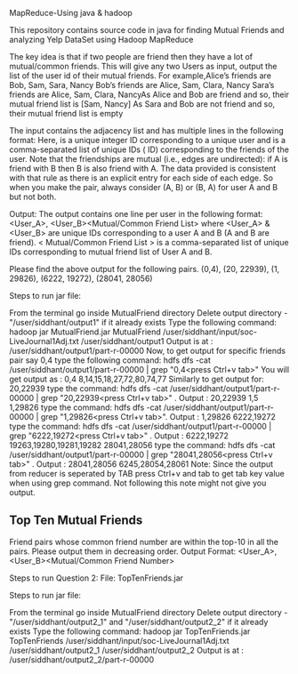 MapReduce-Using java & hadoop

This repository contains source code in java for finding Mutual Friends and analyzing Yelp DataSet using Hadoop MapReduce

The key idea is that if two people are friend then they have a lot of mutual/common friends. This will give any two Users as input, output the list of the user id of their mutual friends. For example,Alice’s friends are Bob, Sam, Sara, Nancy Bob’s friends are Alice, Sam, Clara, Nancy Sara’s friends are Alice, Sam, Clara, NancyAs Alice and Bob are friend and so, their mutual friend list is [Sam, Nancy] As Sara and Bob are not friend and so, their mutual friend list is empty

The input contains the adjacency list and has multiple lines in the following format: Here, is a unique integer ID corresponding to a unique user and is a comma-separated list of unique IDs ( ID) corresponding to the friends of the user. Note that the friendships are mutual (i.e., edges are undirected): if A is friend with B then B is also friend with A. The data provided is consistent with that rule as there is an explicit entry for each side of each edge. So when you make the pair, always consider (A, B) or (B, A) for user A and B but not both.

Output: The output contains one line per user in the following format: <User_A>, <User_B><Mutual/Common Friend List> where <User_A> & <User_B> are unique IDs corresponding to a user A and B (A and B are friend). < Mutual/Common Friend List > is a comma-separated list of unique IDs corresponding to mutual friend list of User A and B.

Please find the above output for the following pairs. (0,4), (20, 22939), (1, 29826), (6222, 19272), (28041, 28056)



Steps to run jar file:

From the terminal go inside MutualFriend directory
Delete output directory - "/user/siddhant/output1" if it already exists
Type the following command: hadoop jar MutualFriend.jar MutualFriend /user/siddhant/input/soc-LiveJournal1Adj.txt /user/siddhant/output1
Output is at : /user/siddhant/output1/part-r-00000
Now, to get output for specific friends pair say 0,4 type the following command: hdfs dfs -cat /user/siddhant/output1/part-r-00000 | grep "0,4<press Ctrl+v tab>" You will get output as : 0,4 8,14,15,18,27,72,80,74,77
Similarly to get output for:
20,22939 type the command: hdfs dfs -cat /user/siddhant/output1/part-r-00000 | grep "20,22939<press Ctrl+v tab>" .
Output : 20,22939 1,5
1,29826 type the command: hdfs dfs -cat /user/siddhant/output1/part-r-00000 | grep "1,29826<press Ctrl+v tab>".
Output : 1,29826
6222,19272 type the command: hdfs dfs -cat /user/siddhant/output1/part-r-00000 | grep "6222,19272<press Ctrl+v tab>" .
Output : 6222,19272 19263,19280,19281,19282
28041,28056 type the command: hdfs dfs -cat /user/siddhant/output1/part-r-00000 | grep "28041,28056<press Ctrl+v tab>" .
Output : 28041,28056 6245,28054,28061
Note: Since the output from reducer is seperated by TAB press Ctrl+v and tab to get tab key value when using grep command. Not following this note might not give you output.


Top Ten Mutual Friends
---------------------

Friend pairs whose common friend number are within the top-10 in all the pairs. Please output them in decreasing order. Output Format: <User_A>, <User_B><Mutual/Common Friend Number>

Steps to run Question 2:
File: TopTenFriends.jar

Steps to run jar file:

From the terminal go inside MutualFriend directory
Delete output directory - "/user/siddhant/output2_1" and "/user/siddhant/output2_2" if it already exists
Type the following command: hadoop jar TopTenFriends.jar TopTenFriends /user/siddhant/input/soc-LiveJournal1Adj.txt /user/siddhant/output2_1 /user/siddhant/output2_2
Output is at : /user/siddhant/output2_2/part-r-00000 
